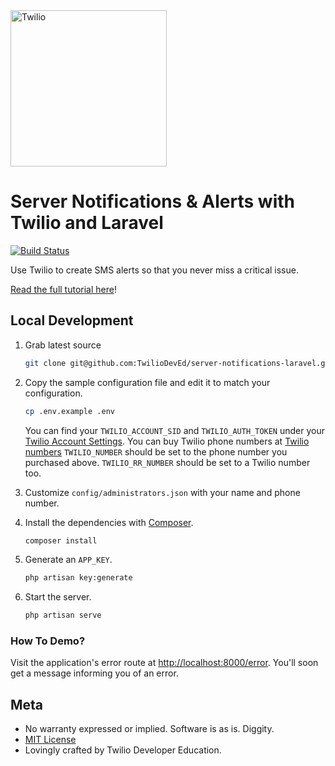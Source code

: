 <a href="https://www.twilio.com">
  <img src="https://static0.twilio.com/marketing/bundles/marketing/img/logos/wordmark-red.svg" alt="Twilio" width="250" />
</a>

# Server Notifications & Alerts with Twilio and Laravel

[![Build Status](https://travis-ci.org/TwilioDevEd/server-notifications-laravel.svg?branch=master)](https://travis-ci.org/TwilioDevEd/server-notifications-laravel)

Use Twilio to create SMS alerts so that you never miss a critical issue.

[Read the full tutorial here](https://www.twilio.com/docs/tutorials/walkthrough/server-notifications/php/laravel)!

## Local Development

1. Grab latest source

   ```bash
   git clone git@github.com:TwilioDevEd/server-notifications-laravel.git
   ```

1. Copy the sample configuration file and edit it to match your configuration.

   ```bash
   cp .env.example .env
   ```
   You can find your `TWILIO_ACCOUNT_SID` and `TWILIO_AUTH_TOKEN` under
   your [Twilio Account Settings](https://www.twilio.com/user/account/settings).
   You can buy Twilio phone numbers at
   [Twilio numbers](https://www.twilio.com/user/account/phone-numbers/search)
   `TWILIO_NUMBER` should be set to the phone number you purchased above.
   `TWILIO_RR_NUMBER` should be set to a Twilio number too.

1. Customize `config/administrators.json` with your name and phone number.

1. Install the dependencies with [Composer](https://getcomposer.org/).

   ```bash
   composer install
   ```

1. Generate an `APP_KEY`.

   ```bash
   php artisan key:generate
   ```

1. Start the server.

   ```bash
   php artisan serve
   ```

### How To Demo?

Visit the application's error route at
[http://localhost:8000/error](http://localhost:8000/error). You'll
soon get a message informing you of an error.

## Meta

* No warranty expressed or implied. Software is as is. Diggity.
* [MIT License](http://www.opensource.org/licenses/mit-license.html)
* Lovingly crafted by Twilio Developer Education.
